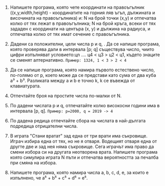 1. Напишете програма, която чете координати на правоъгълник ((x,y,width,height) - координатите на горния ляв ъгъл, дължината и височината на правоъгълника) и:
    N на брой точки (x,y) и отпечатва колко от тях лежат в правоъгълника;
    N на брой кръга, всеки от тях зададен с координати на центъра (x, y) и дължина на радиуса, и отпечатва колко от тях имат сечение с правоъгълника.

2. Дадени са положителни, цели числа p и q, . Да се напише
програма, която проверява дали в интервала [p; q] съществува число, чиито
цифри изпълняват условието:цn .... ц4 < ц3 > ц2 < ц1, където знаците се сменят алтернативно.
`Пример: 1324, 1 < 3 > 2 < 4`

3. Да се напише програма, която намира първото естествено число, по-голямо
от p, което може да се представи като сума от два куба а³ + b³. Разликата между a
и b e точно k, k се въвежда от клавиатурата.

4. Отпечтайте броя на простите числа по-малки от N.

5. По дадени числата p и q, отпечатайте колко високосни години има в интервала [p, q].
`Пример: p=2000, q = 2019 -> 4`

6. По дадена редица отпечтайте сбора на числата в най-дългата подредица отрицателни числа.

7. В играта "Стани вратат" зад една от три врати има съкровище. Играч избира една от тях, но не я отваря. Водещият отваря една от другте две и зад нея няма съкровище. Сега играчът има право да смени избора си на другата неотворена врата. Напишете програма която симулира играта N пъти и отпечатва вероятността за печалба при смяна на избора.

8. Напишете програма, която намира числа a, b, c, d, е, за които е изпълнено, че a⁵ + b⁵ + c⁵ + d⁵ = e⁵.



